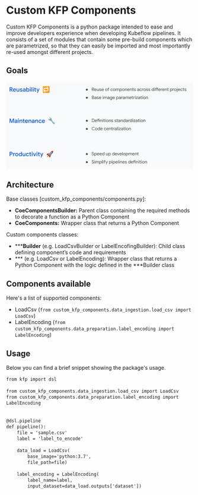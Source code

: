 # Custom KFP Components
Custom KFP Components is a python package intended to ease and improve developers experience when 
developing Kubeflow pipelines.
It consists of a set of modules that contain some pre-build components which are parametrized, 
so that they can easily be imported and most importantly re-used amongst different projects.

## Goals
![img.png](goals.png)

## Architecture
Base classes [custom_kfp_components/components.py]: 
* **CoeComponentsBuilder:** Parent class containing the required methods to decorate a function as a Python Component
* **CoeComponents:** Wrapper class that returns a Python Component

Custom components classes:  
* *****Builder** (e.g. LoadCsvBuilder or LabelEncofingBuilder): Child class defining component’s code and requirements
* *** (e.g. LoadCsv or LabelEncoding): Wrapper class that returns a Python Component with the logic defined in the ***Builder class

## Components available
Here's a list of supported components:
* LoadCsv (`from custom_kfp_components.data_ingestion.load_csv import LoadCsv`)
* LabelEncoding (`from custom_kfp_components.data_preparation.label_encoding import LabelEncoding`)

## Usage
Below you can find a brief snippet showing the package's usage.
```
from kfp import dsl

from custom_kfp_components.data_ingestion.load_csv import LoadCsv
from custom_kfp_components.data_preparation.label_encoding import LabelEncoding 


@dsl.pipeline
def pipeline():
    file = 'sample.csv'
    label = 'label_to_encode'
    
    data_load = LoadCsv(
        base_image='python:3.7',
        file_path=file)
    
    label_encoding = LabelEncoding(
        label_name=label,
        input_dataset=data_load.outputs['dataset'])
```
